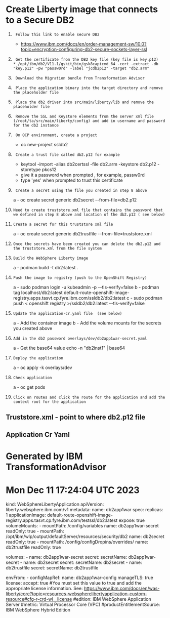 # Create Liberty image that connects to a Secure DB2

1.      Follow this link to enable secure DB2
      *  https://www.ibm.com/docs/en/order-management-sw/10.0?topic=encryption-configuring-db2-secure-sockets-layer-ssl

2.      Get the certificate from the DB2 key file (key file is key.p12)
       * /opt/ibm/db2/V11.1/gskit/bin/gsk8capicmd_64 -cert -extract -db "key.p12" -pw "passw0rd" -label "jcdb2p12" -target "db2.arm"

3.      Download the Migration bundle from Transformation Advisor

4.      Place the application binary into the target directory and remove the placeholder file

5.      Place the db2 driver into src/main/liberty/lib and remove the placeholder file

6.      Remove the SSL and Keystore elements from the server xml file (/root/ta/src/main/liberty/config) and add in username and password for the db2 instance

7.      On OCP environment, create a project
      *  oc new-project ssldb2

8.      Create a trust file called db2.p12 for example
      *  keytool -import -alias db2certssl -file db2.arm -keystore db2.p12 -storetype pkcs12
      *  give it a password when prompted , for example, passw0rd
      *  type 'yes' when prompted to trust this certificate

9.      Create a secret using the file you created in step 8 above
      a - oc create secret generic db2secret --from-file=db2.p12

10.     Need to create truststore.xml file that contains the password that we defined in step 8 above and location of the db2.p12 ( see below)

11.     Create a secret for this truststore xml file
      a - oc create secret generic db2trustfile --from-file=truststore.xml

12.     Once the secrets have been created you can delete the db2.p12 and the truststore.xml from the file system

13.     Build the WebSphere Liberty image
      a - podman build -t db2:latest .

14.     Push the image to registry (push to the OpenShift Registry)
      a - sudo podman login -u kubeadmin -p <tokenID> <openshift registry>  --tls-verify=false
      b - podman tag localhost/db2:latest default-route-openshift-image-registry.apps.tasvt.cp.fyre.ibm.com/ssldb2/db2:latest
      c - sudo podman push < openshift registry >/ssldb2/db2:latest --tls-verify=false

15.     Update the application-cr.yaml file  (see below)
      a - Add the container image
      b - Add the volume mounts for the secrets you created above

16.     Add in the db2 password overlays/dev/db2app1war-secret.yaml
      a - Get the base64 value echo -n "db2inst1" | base64

17.     Deploy the application
      a - oc apply -k overlays/dev

18.     Check application
      a - oc get pods

19.     Click on routes and click the route for the application and add the context root for the application



Truststore.xml   - point to where db2.p12 file
-----------------------------------------------------------
<server description="Default Server">
 <ssl id="defaultSSLConfig" keyStoreRef="defaultKeyStore" trustStoreRef="defaultTrustStore" trustDefaultCerts="${SEC_TLS_TRUSTDEFAULTCERTS}"/>
 <keyStore id="defaultTrustStore" location="${server.output.dir}/resources/security/db2/db2.p12" type="PKCS12" password="passw0rd" />
 <variable name="SEC_TLS_TRUSTDEFAULTCERTS" defaultValue="true"/>
</server>

Application Cr Yaml
----------------------------------------

# Generated by IBM TransformationAdvisor
# Mon Dec 11 17:24:04 UTC 2023
kind: WebSphereLibertyApplication
apiVersion: liberty.websphere.ibm.com/v1
metadata:
  name: db2app1war
spec:
  replicas: 1
  applicationImage: default-route-openshift-image-registry.apps.tasvt.cp.fyre.ibm.com/testssl/db2:latest
  expose: true
  volumeMounts:
    - mountPath: /config/variables
      name: db2app1war-secret
      readOnly: true
    - mountPath: /opt/ibm/wlp/output/defaultServer/resources/security/db2
      name: db2secret
      readOnly: true
    - mountPath: /config/configDropins/overrides/
      name: db2trustfile
      readOnly: true


  volumes:
    - name: db2app1war-secret
      secret:
        secretName: db2app1war-secret
    - name: db2secret
      secret:
        secretName: db2secret
    - name: db2trustfile
      secret:
        secretName: db2trustfile


  envFrom:
    - configMapRef:
        name: db2app1war-config
  manageTLS: true
  license:
    accept: true #You must set this value to true and add the appropriate license information. See: https://www.ibm.com/docs/en/was-liberty/core?topic=resources-webspherelibertyapplication-custom-resource#cfg-r-crd-wl__license
    #edition: IBM WebSphere Application Server
    #metric: Virtual Processor Core (VPC)
    #productEntitlementSource: IBM WebSphere Hybrid Edition
